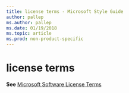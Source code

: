 ```yaml
---
title: license terms - Microsoft Style Guide
author: pallep
ms.author: pallep
ms.date: 01/19/2018
ms.topic: article
ms.prod: non-product-specific
---
```


# license terms

**See** [Microsoft Software License Terms](/style-guide/a-z-word-list-term-collections/m/software-license-terms)
